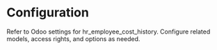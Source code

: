# Configuration

Refer to Odoo settings for hr_employee_cost_history. Configure related models, access rights, and options as needed.
